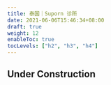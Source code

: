 ```yaml
---
title: 泰国｜Suporn 诊所
date: 2021-06-06T15:46:34+08:00
draft: true
weight: 12
enableToc: true
tocLevels: ["h2", "h3", "h4"]
---
```


## Under Construction
